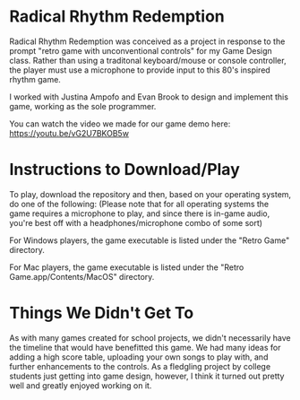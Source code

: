 # Radical Rhythm Redemption

Radical Rhythm Redemption was conceived as a project in response to the prompt "retro game with unconventional controls" for my Game Design class. Rather than using a traditonal keyboard/mouse or console controller, the player must use a microphone to provide input to this 80's inspired rhythm game.

I worked with Justina Ampofo and Evan Brook to design and implement this game, working as the sole programmer.

You can watch the video we made for our game demo here: https://youtu.be/vG2U7BKOB5w


# Instructions to Download/Play

To play, download the repository and then, based on your operating system, do one of the following:
(Please note that for all operating systems the game requires a microphone to play, and since there is in-game audio, you're best off with a headphones/microphone combo of some sort)

For Windows players, the game executable is listed under the "Retro Game" directory.

For Mac players, the game executable is listed under the "Retro Game.app/Contents/MacOS" directory.


# Things We Didn't Get To

As with many games created for school projects, we didn't necessarily have the timeline that would have benefitted this game. We had many ideas for adding a high score table, uploading your own songs to play with, and further enhancements to the controls. As a fledgling project by college students just getting into game design, however, I think it turned out pretty well and greatly enjoyed working on it.
